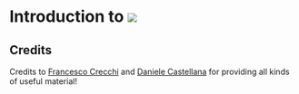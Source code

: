 # Introduction to ![](https://s3.amazonaws.com/keras.io/img/keras-logo-2018-large-1200.png)




## Credits

Credits to [Francesco Crecchi](https://github.com/FrancescoCrecchi) and [Daniele Castellana](https://github.com/danielecastellana22) for providing all kinds of useful material!
